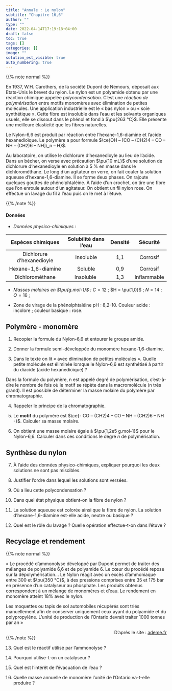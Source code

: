 ```yaml
---
title: "Annale : Le nylon"
subtitle: "Chapitre 16,6"
author: ""
type: ""
date: 2022-04-14T17:19:18+04:00
draft: false
toc: true
tags: []
categories: []
image: ""
solution_est_visible: true
auto_numbering: true
---
```


{{% note normal %}}

En 1937, W.H. Carothers, de la société Dupont de Nemours, déposait aux Etats-Unis le brevet du nylon. Le nylon est un polyamide obtenu par une réaction chimique appelée *polycondensation*. C’est une *réaction de polymérisation* entre motifs monomères avec élimination de petites molécules. Une application industrielle est le «&nbsp;bas nylon&nbsp;» ou «&nbsp;soie synthétique&nbsp;». Cette fibre est insoluble dans l’eau et les solvants organiques usuels, elle se dissout dans le phénol et fond à $\pu{263 °C}$. Elle présente une meilleure élasticité que les fibres naturelles.

Le Nylon-6,6 est produit par réaction entre l’hexane-1,6-diamine et l’acide hexanedioïque. Le polymère a pour formule $\ce{OH – [CO – (CH2)4 – CO – NH – (CH2)6 – NH]\_n – H}$.

Au laboratoire, on utilise le dichlorure d’hexanedioyle au lieu de l’acide. Dans un bécher, on verse avec précaution $\pu{10 mL}$ d’une solution de dichlorure d’hexanedioyle en solution à 5&nbsp;% en masse dans le dichlorométhane. Le long d’un agitateur en verre, on fait couler la solution aqueuse d’hexane-1,6-diamine. Il se forme deux phases. On rajoute quelques gouttes de phénolphtaléine. À l’aide d’un crochet, on tire une fibre que l’on enroule autour d’un agitateur. On obtient un fil nylon rose. On effectue un lavage du fil à l’eau puis on le met à l’étuve.

{{% /note %}}

#### Données

- *Données physico-chimiques :*

<center>

| **Espèces chimiques** | **Solubilité dans l’eau** | **Densité** | **Sécurité** |
| :----: | :----: | :----: | :----: |
| Dichlorure d’hexanedioyle | Insoluble | 1,1 |Corrosif |
| Hexane-1,6-diamine | Soluble | 0,9 | Corrosif |
| Dichlorométhane | Insoluble | 1,3 | Inflammable |

</center>

- *Masses molaires en $\pu{g.mol-1}$ :* $C = 12$ ; $H = \pu{1,0}$ ; $N = 14$ ; $O = 16$ ;

- Zone de virage de la phénolphtaléine pH : 8,2-10. Couleur acide : incolore ; couleur basique : rose.

## Polymère - monomère

1. Recopier la formule du Nylon-6,6 et entourer le groupe amide.

2. Donner la formule semi-développée du monomère hexane-1,6-diamine.

3. Dans le texte on lit « avec élimination de petites molécules ».
Quelle petite molécule est éliminée lorsque le Nylon-6,6 est synthétisé à partir du diacide (acide hexanedioïque)&nbsp;?

Dans la formule du polymère, n est appelé degré de polymérisation, c’est-à-dire le nombre de fois où le motif se répète dans la macromolécule (n très grand). Il est possible de déterminer la masse molaire du polymère par chromatographie.

4. Rappeler le principe de la chromatographie.

5. Le **motif** du polymère est $\ce{- CO – (CH2)4 – CO – NH – (CH2)6 – NH -}$. Calculer sa masse molaire.

6. On obtient une masse molaire égale à $\pu{1,2e5 g.mol-1}$ pour le Nylon-6,6. Calculer dans ces conditions le degré $n$ de polymérisation.

## Synthèse du nylon

7. À l’aide des données physico-chimiques, expliquer pourquoi les deux solutions ne sont pas miscibles.

8. Justifier l’ordre dans lequel les solutions sont versées.

9. Où a lieu cette polycondensation&nbsp;?

10. Dans quel état physique obtient-on la fibre de nylon&nbsp;?

11. La solution aqueuse est colorée ainsi que la fibre de nylon. La solution
d’hexane-1,6-diamine est-elle acide, neutre ou basique&nbsp;?

12. Quel est le rôle du lavage&nbsp;? Quelle opération effectue-t-on dans l’étuve&nbsp;?

## Recyclage et rendement

{{% note normal %}}

«&nbsp;Le procédé d’ammonolyse développé par Dupont permet de traiter des mélanges de polyamide 6,6 et de polyamide 6. Le cœur du procédé repose sur la dépolymérisation...
Le Nylon réagit avec un excès d’ammoniaque entre 300 et $\pu{350 °C}$, à des pressions comprises entre 35 et 175 bar en présence d’un catalyseur au phosphate. Les produits obtenus correspondent à un mélange de monomères et d’eau. Le rendement en monomère atteint 18% avec le nylon.

Les moquettes ou tapis de sol automobiles récupérés sont triés manuellement afin de conserver uniquement ceux ayant du polyamide et du polypropylène. L’unité de production de l’Ontario devrait traiter 1000 tonnes par an »

<div style="text-align: right;">
D’après le site : <a href="https://www.ademe.fr" target="_blank">ademe.fr</a>
</div>
{{% /note %}}

13. Quel est le réactif utilisé par l’ammonolyse&nbsp;?

14. Pourquoi utilise-t-on un catalyseur&nbsp;?

15. Quel est l’intérêt de l’évacuation de l’eau&nbsp;?

16. Quelle masse annuelle de monomère l’unité de l’Ontario va-t-elle produire&nbsp;?
